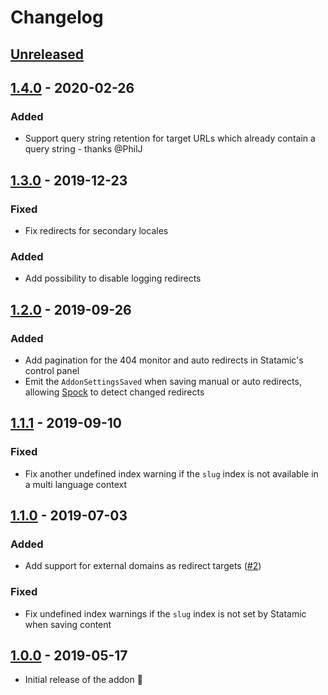# Changelog

## [Unreleased]

## [1.4.0] - 2020-02-26

### Added

* Support query string retention for target URLs which already contain a query string - thanks @PhilJ

## [1.3.0] - 2019-12-23

### Fixed

* Fix redirects for secondary locales

### Added

* Add possibility to disable logging redirects

## [1.2.0] - 2019-09-26

### Added

* Add pagination for the 404 monitor and auto redirects in Statamic's control panel
* Emit the `AddonSettingsSaved` when saving manual or auto redirects, allowing [Spock](https://statamic.com/marketplace/addons/spock) to detect changed redirects  

## [1.1.1] - 2019-09-10

### Fixed

* Fix another undefined index warning if the `slug` index is not available in a multi language context

## [1.1.0] - 2019-07-03

### Added

* Add support for external domains as redirect targets ([#2](https://github.com/gridonic/statamic-redirects/issues/2))

### Fixed

* Fix undefined index warnings if the `slug` index is not set by Statamic when saving content

## [1.0.0] - 2019-05-17

* Initial release of the addon 🐣

[Unreleased]: https://github.com/gridonic/statamic-redirects/compare/v1.4.0...HEAD
[1.0.0]: https://github.com/gridonic/statamic-redirects/releases/tag/v1.0.0
[1.1.0]: https://github.com/gridonic/statamic-redirects/releases/tag/v1.1.0
[1.1.1]: https://github.com/gridonic/statamic-redirects/releases/tag/v1.1.1
[1.2.0]: https://github.com/gridonic/statamic-redirects/releases/tag/v1.2.0
[1.3.0]: https://github.com/gridonic/statamic-redirects/releases/tag/v1.3.0
[1.4.0]: https://github.com/gridonic/statamic-redirects/releases/tag/v1.4.0
